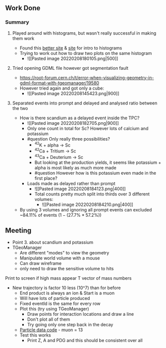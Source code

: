 ## Work Done
### Summary
1. Played around with histograms, but wasn't really successful in making them work
	- Found this [better site](https://root.cern/doc/master/classTTree.html#ac4016b174665a086fe16695aad3356e2) & [site](https://root.cern/doc/master/classROOT_1_1RDataFrame.html) for intro to histograms
	- Trying to work out how to draw two plots on the same histogram
		- ![[Pasted image 20220208180105.png|500]]
2. Tried opening GDML file however got segmentation fault
	- https://root-forum.cern.ch/t/error-when-visualizing-geometry-in-gdml-format-with-tgeomanager/19580
	- However tried again and got only a cube:
		- ![[Pasted image 20220208145423.png|900]]


3. Separated events into prompt and delayed and analysed ratio between the two
	- How is there scandium as a delayed event inside the TPC?
		- ![[Pasted image 20220208182705.png|900]]
		- Only one count in total for Sc? However lots of calcium and potassium
		- #question Only really three possibilities?
			- $^{42}$K + alpha -> Sc
			- $^{42}$Ca + Tritium -> Sc 
			- $^{43}$Ca + Deuterium -> Sc
			- But looking at the production yields, it seems like potassium + alpha is most likely as much more made
			- #question However how is this potassium even made in the first place?
		- Loads made as delayed rather than prompt
			- ![[Pasted image 20220208184123.png|400]]
			- Total counts pretty much split into thirds over 3 different volumes:
				- ![[Pasted image 20220208184210.png|400]]
	- By using 3 volumes and ignoring all prompt events can excluded ~84.11% of events ($1-(27.7\% * 57.2\%)$)


## Meeting

- Point 3. about scandium and potassium
- TGeoManager
	- Are different "modes" to view the geometry
	- Manipulate world volume with a mouse
	- Can draw wireframe
	- only need to draw the sensitive volume to hits


Print to screen if high mass appear
T vector of mass numbers 


- New trajectory is factor 10 less (10^7) than for before
	- End product is always an ion & Start is a muon
	- Will have lots of particle produced
	- Fixed eventId is the same for every row
	- Plot this (try using TGeoManager)
		- Draw points for interaction locations and draw a line
		- Don't plot all of them
		- Try going only one step back in the decay
	-  [Particle data code](https://pdg.lbl.gov/) - muon = 13
	- Test this works
		- Print Z, A and PDG and this should be consistent over all
	